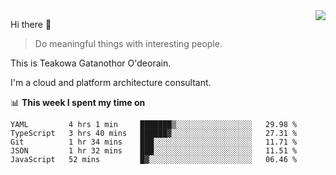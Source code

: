 <img align="right" src="https://github-readme-stats.vercel.app/api?username=Teakowa&show_icons=true&icon_color=2f80ed&text_color=718096&bg_color=ffffff&hide_title=true" />

Hi there 👋

> Do meaningful things with interesting people.

This is Teakowa Gatanothor O'deorain.

I'm a cloud and platform architecture consultant.

📊 **This week I spent my time on**
<!--START_SECTION:waka-->
```text
YAML         4 hrs 1 min     ███████▒░░░░░░░░░░░░░░░░░   29.98 % 
TypeScript   3 hrs 40 mins   ██████▓░░░░░░░░░░░░░░░░░░   27.31 % 
Git          1 hr 34 mins    ███░░░░░░░░░░░░░░░░░░░░░░   11.71 % 
JSON         1 hr 32 mins    ███░░░░░░░░░░░░░░░░░░░░░░   11.51 % 
JavaScript   52 mins         █▓░░░░░░░░░░░░░░░░░░░░░░░   06.46 % 
```
<!--END_SECTION:waka-->

